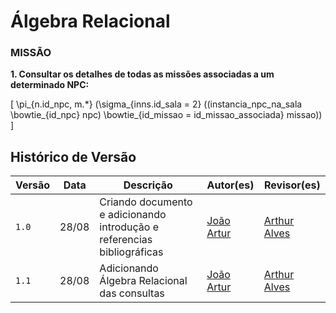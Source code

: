 # Álgebra Relacional


### MISSÃO

**1. Consultar os detalhes de todas as missões associadas a um determinado NPC:**

\[
\pi_{n.id\_npc, m.*} (\sigma_{inns.id\_sala = 2} ((instancia\_npc\_na\_sala \bowtie_{id\_npc} npc) \bowtie_{id\_missao = id\_missao\_associada} missao))
\]


## <a>Histórico de Versão</a>

| Versão| Data | Descrição  | Autor(es)  | Revisor(es) |
| ----- |----- | ---------- | ---------- | ----------- | 
| `1.0` | 28/08 | Criando documento e adicionando introdução e referencias bibliográficas| [João Artur](https://github.com/joao-artl) | [Arthur Alves](https://github.com/arthrok)|
| `1.1` | 28/08 | Adicionando Álgebra Relacional das consultas| [João Artur](https://github.com/joao-artl) | [Arthur Alves](https://github.com/arthrok)|